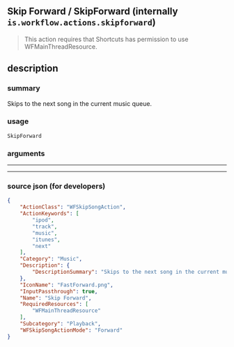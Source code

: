 
## Skip Forward / SkipForward (internally `is.workflow.actions.skipforward`)

> This action requires that Shortcuts has permission to use WFMainThreadResource.


## description

### summary

Skips to the next song in the current music queue.


### usage
```
SkipForward 
```

### arguments

---



---

### source json (for developers)

```json
{
	"ActionClass": "WFSkipSongAction",
	"ActionKeywords": [
		"ipod",
		"track",
		"music",
		"itunes",
		"next"
	],
	"Category": "Music",
	"Description": {
		"DescriptionSummary": "Skips to the next song in the current music queue."
	},
	"IconName": "FastForward.png",
	"InputPassthrough": true,
	"Name": "Skip Forward",
	"RequiredResources": [
		"WFMainThreadResource"
	],
	"Subcategory": "Playback",
	"WFSkipSongActionMode": "Forward"
}
```
